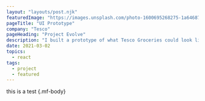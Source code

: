 ```yaml
---
layout: "layouts/post.njk"
featuredImage: "https://images.unsplash.com/photo-1600695268275-1a6468700bd5?ixid=MXwxMjA3fDB8MHxwaG90by1wYWdlfHx8fGVufDB8fHw%3D&ixlib=rb-1.2.1&auto=format&fit=crop&w=328&q=80"
pageTitle: "UI Prototype"
company: "Tesco"
pageHeading: "Project Evolve"
description: "I built a prototype of what Tesco Groceries could look like in the near future in a 2 week sprint."
date: 2021-03-02
topics:
  - react
tags:
  - project
  - featured
---
```

this is a test {.mf-body}